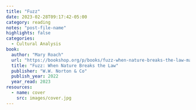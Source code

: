 ```yaml
---
title: "Fuzz"
date: 2023-02-28T09:17:42-05:00
category: reading
notes: "post-file-name"
highlights: false
categories:
  - Cultural Analysis
book:
  author: "Mary Roach"
  url: "https://bookshop.org/p/books/fuzz-when-nature-breaks-the-law-mary-roach/16422608?ean=9781324001935"
  title: "Fuzz: When Nature Breaks the Law"
  publisher: "W.W. Norton & Co"
  publish_year: 2022
  year_read: 2023
resources:
  - name: cover
    src: images/cover.jpg
---
```


